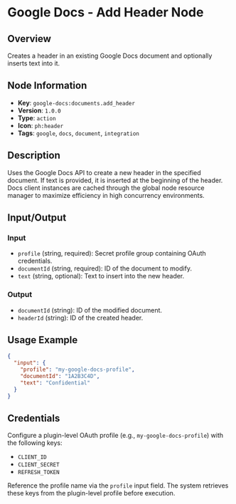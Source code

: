 # Google Docs - Add Header Node

## Overview
Creates a header in an existing Google Docs document and optionally inserts text into it.

## Node Information
- **Key**: `google-docs:documents.add_header`
- **Version**: `1.0.0`
- **Type**: `action`
- **Icon**: `ph:header`
- **Tags**: `google`, `docs`, `document`, `integration`

## Description
Uses the Google Docs API to create a new header in the specified document. If text is provided, it is inserted at the beginning of the header. Docs client instances are cached through the global node resource manager to maximize efficiency in high concurrency environments.

## Input/Output
### Input
- `profile` (string, required): Secret profile group containing OAuth credentials.
- `documentId` (string, required): ID of the document to modify.
- `text` (string, optional): Text to insert into the new header.

### Output
- `documentId` (string): ID of the modified document.
- `headerId` (string): ID of the created header.

## Usage Example
```json
{
  "input": {
    "profile": "my-google-docs-profile",
    "documentId": "1A2B3C4D",
    "text": "Confidential"
  }
}
```

## Credentials
Configure a plugin-level OAuth profile (e.g., `my-google-docs-profile`) with the following keys:

- `CLIENT_ID`
- `CLIENT_SECRET`
- `REFRESH_TOKEN`

Reference the profile name via the `profile` input field. The system retrieves these keys from the plugin-level profile before execution.

